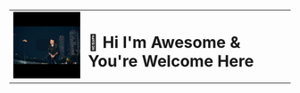 <table>
  <tr>
    <td>
      <img src="https://github.com/AzileNyamende/AzileNyamende/blob/main/readme.gif" alt="Design & Development">
    </td>
    <td>
      <h1>👋 Hi I'm Awesome & You're Welcome Here</h1>
    </td>
  </tr>
</table>






